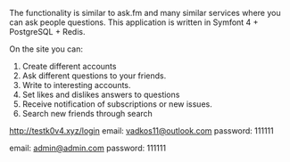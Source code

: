 
The functionality is similar to ask.fm and many similar services where you can ask people questions.
This application is written in Symfont 4 + PostgreSQL + Redis.

On the site you can:
1. Create different accounts
2. Ask different questions to your friends.
3. Write to interesting accounts.
4. Set likes and dislikes answers to questions
5. Receive notification of subscriptions or new issues.
6. Search new friends through search

http://testk0v4.xyz/login
email: vadkos11@outlook.com
password: 111111

email: admin@admin.com
password: 111111
